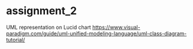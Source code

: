 # assignment_2

UML representation on Lucid chart
https://www.visual-paradigm.com/guide/uml-unified-modeling-language/uml-class-diagram-tutorial/